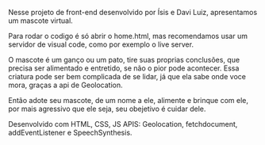 Nesse projeto de front-end desenvolvido por Ísis e Davi Luiz, apresentamos um mascote virtual.

Para rodar o codigo é só abrir o home.html, mas recomendamos usar um servidor de visual code, como por exemplo o live server.

O mascote é um ganço ou um pato, tire suas proprias conclusões, que precisa ser alimentado e entretido, se não o pior pode acontecer. Essa criatura pode ser bem complicada de se lidar, já que ela sabe onde voce mora, graças a api de Geolocation.

Então adote seu mascote, de um nome a ele, alimente e brinque com ele, por mais agressivo que ele seja, seu obejetivo é cuidar dele.

Desenvolvido com HTML, CSS, JS
APIS: Geolocation,  fetchdocument, addEventListener e SpeechSynthesis.